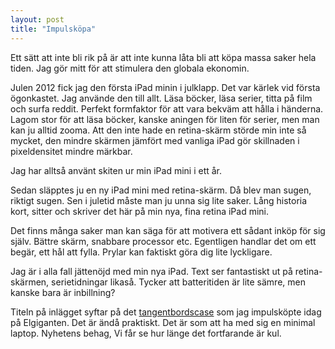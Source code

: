 ```yaml
---
layout: post
title: "Impulsköpa"
---
```


Ett sätt att inte bli rik på är att inte kunna låta bli att köpa massa saker hela tiden. Jag gör mitt för att stimulera den globala ekonomin.

Julen 2012 fick jag den första iPad minin i julklapp. Det var kärlek vid första ögonkastet. Jag använde den till allt. Läsa böcker, läsa serier, titta på film och surfa reddit. Perfekt formfaktor för att vara bekväm att hålla i händerna. Lagom stor för att läsa böcker, kanske aningen för liten för serier, men man kan ju alltid zooma. Att den inte hade en retina-skärm störde min inte så mycket, den mindre skärmen jämfört med vanliga iPad gör skillnaden i pixeldensitet mindre märkbar.

Jag har alltså använt skiten ur min iPad mini i ett år.

Sedan släpptes ju en ny iPad mini med retina-skärm. Då blev man sugen, riktigt sugen. Sen i juletid måste man ju unna sig lite saker. Lång historia kort, sitter och skriver det här på min nya, fina retina iPad mini.

Det finns många saker man kan säga för att motivera ett sådant inköp för sig själv. Bättre skärm, snabbare processor etc. Egentligen handlar det om ett begär, ett hål att fylla. Prylar kan faktiskt göra dig lite lyckligare.

Jag är i alla fall jättenöjd med min nya iPad. Text ser fantastiskt ut på retina-skärmen, serietidningar likaså. Tycker att batteritiden är lite sämre, men kanske bara är inbillning?

Titeln på inlägget syftar på det [tangentbordscase][1] som jag impulsköpte idag på Elgiganten. Det är ändå praktiskt. Det är som att ha med sig en minimal laptop. Nyhetens behag, Vi får se hur länge det fortfarande är kul.

[1]: http://www.logitech.com/sv-se/product/ultrathin-keyboard-folio-for-ipad-mini